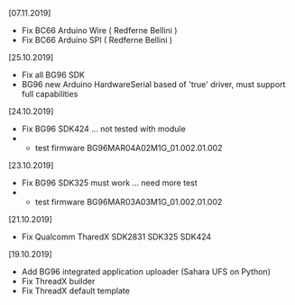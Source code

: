 [07.11.2019]
* Fix BC66 Arduino Wire ( Redferne Bellini )
* Fix BC66 Arduino SPI ( Redferne Bellini )

[25.10.2019]
* Fix all BG96 SDK
* BG96 new Arduino HardwareSerial based of 'true' driver, must support full capabilities

[24.10.2019]
* Fix BG96 SDK424 ... not tested with module
* * test firmware BG96MAR04A02M1G_01.002.01.002

[23.10.2019]
* Fix BG96 SDK325 must work ... need more test
* * test firmware BG96MAR03A03M1G_01.002.01.002

[21.10.2019]
* Fix Qualcomm TharedX SDK2831 SDK325 SDK424 

[19.10.2019]
* Add BG96 integrated application uploader (Sahara UFS on Python)
* Fix ThreadX builder
* Fix ThreadX default template
